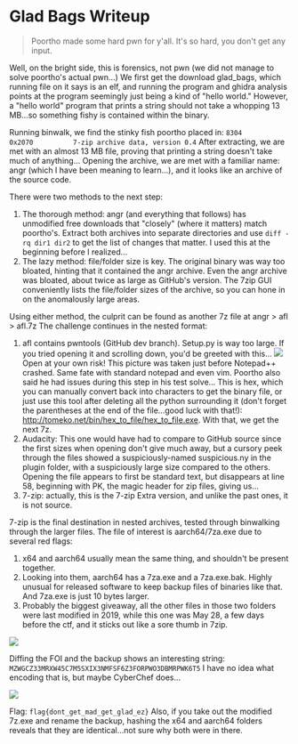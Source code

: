 ﻿# Glad Bags Writeup

>Poortho made some hard pwn for y'all. It's so hard, you don't get any input.

Well, on the bright side, this is forensics, not pwn (we did not manage to solve poortho's actual pwn...)
We first get the download glad_bags, which running file on it says is an elf,  and running the program and ghidra analysis points at the program seemingly just being a kind of "hello world."
However, a "hello world" program that prints a string should not take a whopping 13 MB...so something fishy is contained within the binary.

Running binwalk, we find the stinky fish poortho placed in:
```8304          0x2070          7-zip archive data, version 0.4```
After extracting, we are met with an almost 13 MB file, proving that printing a string doesn't take much of anything...
Opening the archive, we are met with a familiar name: angr (which I have been meaning to learn...), and it looks like an archive of the source code.

There were two methods to the next step:
1. The thorough method: angr (and everything that follows) has unmodified free downloads that "closely" (where it matters) match poortho's. Extract both archives into separate directories and use `diff -rq dir1 dir2` to get the list of changes that matter. I used this at the beginning before I realized...
2. The lazy method: file/folder size is key. The original binary was way too bloated, hinting that it contained the angr archive. Even the angr archive was bloated, about twice as large as GitHub's version. The 7zip GUI conveniently lists the file/folder sizes of the archive, so you can hone in on the anomalously large areas.

Using either method, the culprit can be found as another 7z file at angr > afl > afl.7z
The challenge continues in the nested format:

1. afl contains pwntools (GitHub dev branch). Setup.py is way too large. If you tried opening it and scrolling down, you'd be greeted with this...
![](https://cdn.discordapp.com/attachments/717493157440258048/717839149868122142/unknown.png)
Open at your own risk! This picture was taken just before Notepad++ crashed. Same fate with standard notepad and even vim. Poortho also said he had issues during this step in his test solve... This is hex, which you can manually convert back into characters to get the binary file, or just use this tool after deleting all the python surrounding it (don't forget the parentheses at the end of the file...good luck with that!): <http://tomeko.net/bin/hex_to_file/hex_to_file.exe>. With that, we get the next 7z.
2. Audacity: This one would have had to compare to GitHub source since the first sizes when opening don't give much away, but a cursory peek through the files showed a suspiciously-named suspicious.ny in the plugin folder, with a suspiciously large size compared to the others. Opening the file appears to first be standard text, but disappears at line 58, beginning with PK, the magic header for zip files, giving us...
3. 7-zip: actually, this is the 7-zip Extra version, and unlike the past ones, it is not source.

7-zip is the final destination in nested archives, tested through binwalking through the larger files. The file of interest is aarch64/7za.exe due to several red flags:
1. x64 and aarch64 usually mean the same thing, and shouldn't be present together.
2. Looking into them, aarch64 has a 7za.exe and a 7za.exe.bak. Highly unusual for released software to keep backup files of binaries like that. And 7za.exe is just 10 bytes larger.
3. Probably the biggest giveaway, all the other files in those two folders were last modified in 2019, while this one was May 28, a few days before the ctf, and it sticks out like a sore thumb in 7zip.

![](https://cdn.discordapp.com/attachments/717493157440258048/718657504845889576/unknown.png)

Diffing the FOI and the backup shows an interesting string: `MZWGCZ33MRXW45C7M5SXIX3NMFSF6Z3FORPWO3DBMRPWK6T5` I have no idea what encoding that is, but maybe CyberChef does...

![](https://cdn.discordapp.com/attachments/717493157440258048/718665238634823720/unknown.png)

Flag: `flag{dont_get_mad_get_glad_ez}`
Also, if you take out the modified 7z.exe and rename the backup, hashing the x64 and aarch64 folders reveals that they are identical...not sure why both were in there.
